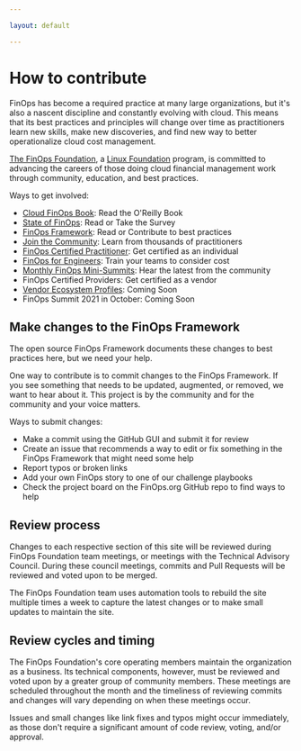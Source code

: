 ```yaml
---

layout: default

---
```


# How to contribute
FinOps has become a required practice at many large organizations, but it's also a nascent discipline and constantly evolving with cloud. This means that its best practices and principles will change over time as practitioners learn new skills, make new discoveries, and find new way to better operationalize cloud cost management.

[The FinOps Foundation](/about), a [Linux Foundation](https://linuxfoundation.org) program, is committed to advancing the careers of those doing cloud financial management work through community, education, and best practices. 

Ways to get involved:

- [Cloud FinOps Book](https://www.amazon.com/Cloud-FinOps-Collaborative-Real-Time-Management/dp/1492054623): Read the O'Reilly Book
- [State of FinOps](https://data.finops.org): Read or Take the Survey
- [FinOps Framework](https://framework.finops.org): Read or Contribute to best practices
- [Join the Community](/membership): Learn from thousands of practitioners
- [FinOps Certified Practitioner](/certification): Get certified as an individual
- [FinOps for Engineers](/certification): Train your teams to consider cost
- [Monthly FinOps Mini-Summits](/april-update): Hear the latest from the community
- FinOps Certified Providers: Get certified as a vendor
- [Vendor Ecosystem Profiles](#): Coming Soon
- FinOps Summit 2021 in October: Coming Soon

## Make changes to the FinOps Framework
The open source FinOps Framework documents these changes to best practices here, but we need your help.

One way to contribute is to commit changes to the FinOps Framework. If you see something that needs to be updated, augmented, or removed, we want to hear about it. This project is by the community and for the community and your voice matters.

Ways to submit changes:
* Make a commit using the GitHub GUI and submit it for review
* Create an issue that recommends a way to edit or fix something in the FinOps Framework that might need some help
* Report typos or broken links
* Add your own FinOps story to one of our challenge playbooks
* Check the project board on the FinOps.org GitHub repo to find ways to help

## Review process

Changes to each respective section of this site will be reviewed during FinOps Foundation team meetings, or meetings with the Technical Advisory Council. During these council meetings, commits and Pull Requests will be reviewed and voted upon to be merged.

The FinOps Foundation team uses automation tools to rebuild the site multiple times a week to capture the latest changes or to make small updates to maintain the site.

## Review cycles and timing
The FinOps Foundation's core operating members maintain the organization as a business. Its technical components, however, must be reviewed and voted upon by a greater group of community members. These meetings are scheduled throughout the month and the timeliness of reviewing commits and changes will vary depending on when these meetings occur.

Issues and small changes like link fixes and typos might occur immediately, as those don't require a significant amount of code review, voting, and/or approval.
